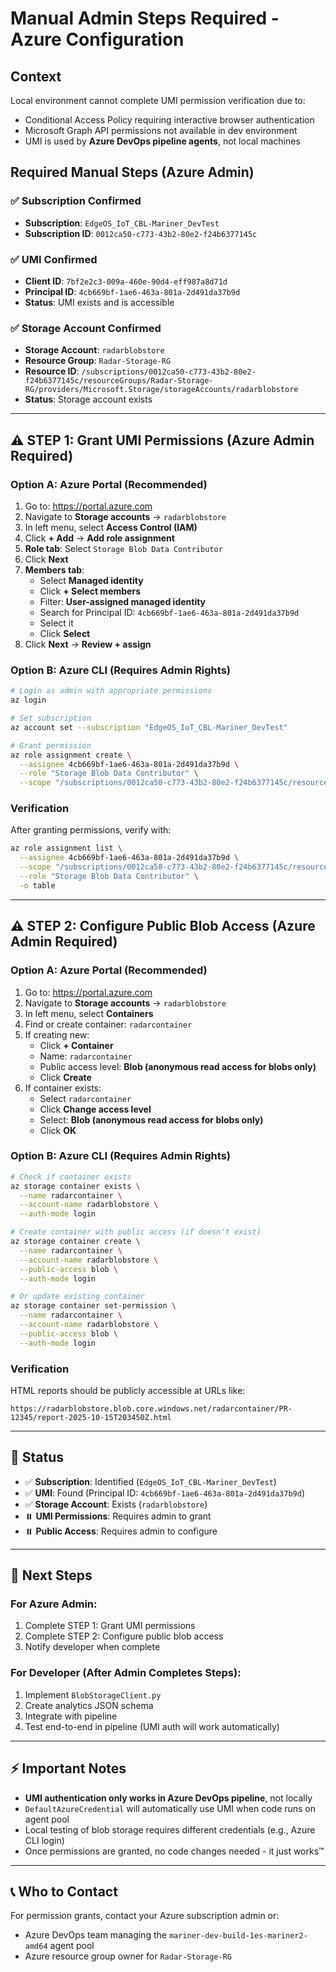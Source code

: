 # Manual Admin Steps Required - Azure Configuration

## Context
Local environment cannot complete UMI permission verification due to:
- Conditional Access Policy requiring interactive browser authentication
- Microsoft Graph API permissions not available in dev environment
- UMI is used by **Azure DevOps pipeline agents**, not local machines

## Required Manual Steps (Azure Admin)

### ✅ Subscription Confirmed
- **Subscription**: `EdgeOS_IoT_CBL-Mariner_DevTest`
- **Subscription ID**: `0012ca50-c773-43b2-80e2-f24b6377145c`

### ✅ UMI Confirmed
- **Client ID**: `7bf2e2c3-009a-460e-90d4-eff987a8d71d`
- **Principal ID**: `4cb669bf-1ae6-463a-801a-2d491da37b9d`
- **Status**: UMI exists and is accessible

### ✅ Storage Account Confirmed
- **Storage Account**: `radarblobstore`
- **Resource Group**: `Radar-Storage-RG`
- **Resource ID**: `/subscriptions/0012ca50-c773-43b2-80e2-f24b6377145c/resourceGroups/Radar-Storage-RG/providers/Microsoft.Storage/storageAccounts/radarblobstore`
- **Status**: Storage account exists

---

## ⚠️ STEP 1: Grant UMI Permissions (Azure Admin Required)

### Option A: Azure Portal (Recommended)
1. Go to: https://portal.azure.com
2. Navigate to **Storage accounts** → `radarblobstore`
3. In left menu, select **Access Control (IAM)**
4. Click **+ Add** → **Add role assignment**
5. **Role tab**: Select `Storage Blob Data Contributor`
6. Click **Next**
7. **Members tab**:
   - Select **Managed identity**
   - Click **+ Select members**
   - Filter: **User-assigned managed identity**
   - Search for Principal ID: `4cb669bf-1ae6-463a-801a-2d491da37b9d`
   - Select it
   - Click **Select**
8. Click **Next** → **Review + assign**

### Option B: Azure CLI (Requires Admin Rights)
```bash
# Login as admin with appropriate permissions
az login

# Set subscription
az account set --subscription "EdgeOS_IoT_CBL-Mariner_DevTest"

# Grant permission
az role assignment create \
  --assignee 4cb669bf-1ae6-463a-801a-2d491da37b9d \
  --role "Storage Blob Data Contributor" \
  --scope "/subscriptions/0012ca50-c773-43b2-80e2-f24b6377145c/resourceGroups/Radar-Storage-RG/providers/Microsoft.Storage/storageAccounts/radarblobstore"
```

### Verification
After granting permissions, verify with:
```bash
az role assignment list \
  --assignee 4cb669bf-1ae6-463a-801a-2d491da37b9d \
  --scope "/subscriptions/0012ca50-c773-43b2-80e2-f24b6377145c/resourceGroups/Radar-Storage-RG/providers/Microsoft.Storage/storageAccounts/radarblobstore" \
  --role "Storage Blob Data Contributor" \
  -o table
```

---

## ⚠️ STEP 2: Configure Public Blob Access (Azure Admin Required)

### Option A: Azure Portal (Recommended)
1. Go to: https://portal.azure.com
2. Navigate to **Storage accounts** → `radarblobstore`
3. In left menu, select **Containers**
4. Find or create container: `radarcontainer`
5. If creating new:
   - Click **+ Container**
   - Name: `radarcontainer`
   - Public access level: **Blob (anonymous read access for blobs only)**
   - Click **Create**
6. If container exists:
   - Select `radarcontainer`
   - Click **Change access level**
   - Select: **Blob (anonymous read access for blobs only)**
   - Click **OK**

### Option B: Azure CLI (Requires Admin Rights)
```bash
# Check if container exists
az storage container exists \
  --name radarcontainer \
  --account-name radarblobstore \
  --auth-mode login

# Create container with public access (if doesn't exist)
az storage container create \
  --name radarcontainer \
  --account-name radarblobstore \
  --public-access blob \
  --auth-mode login

# Or update existing container
az storage container set-permission \
  --name radarcontainer \
  --account-name radarblobstore \
  --public-access blob \
  --auth-mode login
```

### Verification
HTML reports should be publicly accessible at URLs like:
```
https://radarblobstore.blob.core.windows.net/radarcontainer/PR-12345/report-2025-10-15T203450Z.html
```

---

## 📝 Status

- ✅ **Subscription**: Identified (`EdgeOS_IoT_CBL-Mariner_DevTest`)
- ✅ **UMI**: Found (Principal ID: `4cb669bf-1ae6-463a-801a-2d491da37b9d`)
- ✅ **Storage Account**: Exists (`radarblobstore`)
- ⏸️ **UMI Permissions**: Requires admin to grant
- ⏸️ **Public Access**: Requires admin to configure

---

## 🚀 Next Steps

### For Azure Admin:
1. Complete STEP 1: Grant UMI permissions
2. Complete STEP 2: Configure public blob access
3. Notify developer when complete

### For Developer (After Admin Completes Steps):
1. Implement `BlobStorageClient.py`
2. Create analytics JSON schema
3. Integrate with pipeline
4. Test end-to-end in pipeline (UMI auth will work automatically)

---

## ⚡ Important Notes

- **UMI authentication only works in Azure DevOps pipeline**, not locally
- `DefaultAzureCredential` will automatically use UMI when code runs on agent pool
- Local testing of blob storage requires different credentials (e.g., Azure CLI login)
- Once permissions are granted, no code changes needed - it just works™

---

## 📞 Who to Contact

For permission grants, contact your Azure subscription admin or:
- Azure DevOps team managing the `mariner-dev-build-1es-mariner2-amd64` agent pool
- Azure resource group owner for `Radar-Storage-RG`
